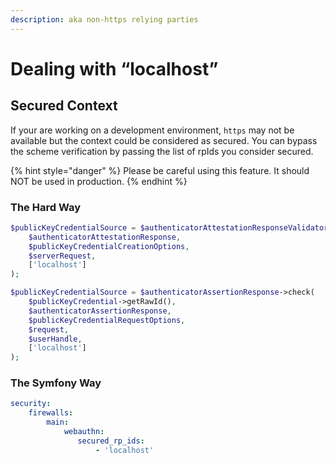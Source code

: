 ```yaml
---
description: aka non-https relying parties
---
```


# Dealing with “localhost”

## Secured Context

If your are working on a development environment, `https` may not be available but the context could be considered as secured. You can bypass the scheme verification by passing the list of rpIds you consider secured.

{% hint style="danger" %}
Please be careful using this feature. It should NOT be used in production.
{% endhint %}

### The Hard Way

```php
$publicKeyCredentialSource = $authenticatorAttestationResponseValidator->check(
    $authenticatorAttestationResponse,
    $publicKeyCredentialCreationOptions,
    $serverRequest,
    ['localhost']
);
```

```php
$publicKeyCredentialSource = $authenticatorAssertionResponse->check(
    $publicKeyCredential->getRawId(),
    $authenticatorAssertionResponse,
    $publicKeyCredentialRequestOptions,
    $request,
    $userHandle,
    ['localhost']
);
```

### The Symfony Way

```yaml
security:
    firewalls:
        main:
            webauthn:
               secured_rp_ids:
                   - 'localhost'
```
